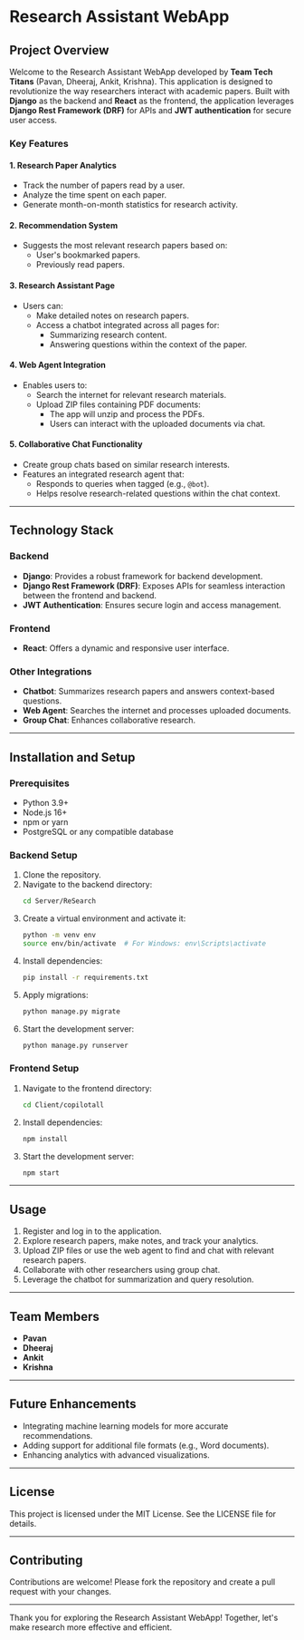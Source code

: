 # Research Assistant WebApp

## Project Overview
Welcome to the Research Assistant WebApp developed by **Team Tech Titans** (Pavan, Dheeraj, Ankit, Krishna). This application is designed to revolutionize the way researchers interact with academic papers. Built with **Django** as the backend and **React** as the frontend, the application leverages **Django Rest Framework (DRF)** for APIs and **JWT authentication** for secure user access.

### Key Features

#### 1. **Research Paper Analytics**
- Track the number of papers read by a user.
- Analyze the time spent on each paper.
- Generate month-on-month statistics for research activity.

#### 2. **Recommendation System**
- Suggests the most relevant research papers based on:
  - User's bookmarked papers.
  - Previously read papers.

#### 3. **Research Assistant Page**
- Users can:
  - Make detailed notes on research papers.
  - Access a chatbot integrated across all pages for:
    - Summarizing research content.
    - Answering questions within the context of the paper.

#### 4. **Web Agent Integration**
- Enables users to:
  - Search the internet for relevant research materials.
  - Upload ZIP files containing PDF documents:
    - The app will unzip and process the PDFs.
    - Users can interact with the uploaded documents via chat.

#### 5. **Collaborative Chat Functionality**
- Create group chats based on similar research interests.
- Features an integrated research agent that:
  - Responds to queries when tagged (e.g., `@bot`).
  - Helps resolve research-related questions within the chat context.

---

## Technology Stack

### Backend
- **Django**: Provides a robust framework for backend development.
- **Django Rest Framework (DRF)**: Exposes APIs for seamless interaction between the frontend and backend.
- **JWT Authentication**: Ensures secure login and access management.

### Frontend
- **React**: Offers a dynamic and responsive user interface.

### Other Integrations
- **Chatbot**: Summarizes research papers and answers context-based questions.
- **Web Agent**: Searches the internet and processes uploaded documents.
- **Group Chat**: Enhances collaborative research.

---

## Installation and Setup

### Prerequisites
- Python 3.9+
- Node.js 16+
- npm or yarn
- PostgreSQL or any compatible database

### Backend Setup
1. Clone the repository.
2. Navigate to the backend directory:
   ```bash
   cd Server/ReSearch
   ```
3. Create a virtual environment and activate it:
   ```bash
   python -m venv env
   source env/bin/activate  # For Windows: env\Scripts\activate
   ```
4. Install dependencies:
   ```bash
   pip install -r requirements.txt
   ```
5. Apply migrations:
   ```bash
   python manage.py migrate
   ```
6. Start the development server:
   ```bash
   python manage.py runserver
   ```

### Frontend Setup
1. Navigate to the frontend directory:
   ```bash
   cd Client/copilotall
   ```
2. Install dependencies:
   ```bash
   npm install
   ```
3. Start the development server:
   ```bash
   npm start
   ```

---

## Usage
1. Register and log in to the application.
2. Explore research papers, make notes, and track your analytics.
3. Upload ZIP files or use the web agent to find and chat with relevant research papers.
4. Collaborate with other researchers using group chat.
5. Leverage the chatbot for summarization and query resolution.

---

## Team Members
- **Pavan**
- **Dheeraj**
- **Ankit**
- **Krishna**

---

## Future Enhancements
- Integrating machine learning models for more accurate recommendations.
- Adding support for additional file formats (e.g., Word documents).
- Enhancing analytics with advanced visualizations.

---

## License
This project is licensed under the MIT License. See the LICENSE file for details.

---

## Contributing
Contributions are welcome! Please fork the repository and create a pull request with your changes.

---

Thank you for exploring the Research Assistant WebApp! Together, let's make research more effective and efficient.

